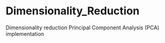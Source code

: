 # Dimensionality_Reduction
Dimensionality reduction Principal Component Analysis (PCA) implementation

